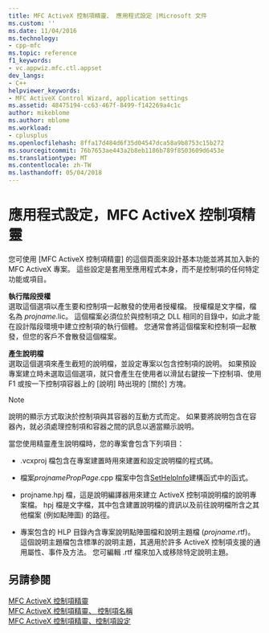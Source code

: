 ```yaml
---
title: MFC ActiveX 控制項精靈、 應用程式設定 |Microsoft 文件
ms.custom: ''
ms.date: 11/04/2016
ms.technology:
- cpp-mfc
ms.topic: reference
f1_keywords:
- vc.appwiz.mfc.ctl.appset
dev_langs:
- C++
helpviewer_keywords:
- MFC ActiveX Control Wizard, application settings
ms.assetid: 48475194-cc63-467f-8499-f142269a4c1c
author: mikeblome
ms.author: mblome
ms.workload:
- cplusplus
ms.openlocfilehash: 8ffa17d484d6f35d04547dca58a9b8753c15b272
ms.sourcegitcommit: 76b7653ae443a2b8eb1186b789f8503609d6453e
ms.translationtype: MT
ms.contentlocale: zh-TW
ms.lasthandoff: 05/04/2018
---
```

# <a name="application-settings-mfc-activex-control-wizard"></a>應用程式設定，MFC ActiveX 控制項精靈
您可使用 [MFC ActiveX 控制項精靈] 的這個頁面來設計基本功能並將其加入新的 MFC ActiveX 專案。 這些設定是套用至應用程式本身，而不是控制項的任何特定功能或項目。  
  
 **執行階段授權**  
 選取這個選項以產生要和控制項一起散發的使用者授權檔。 授權檔是文字檔，檔名為 *projname*.lic。 這個檔案必須位於與控制項之 DLL 相同的目錄中，如此才能在設計階段環境中建立控制項的執行個體。 您通常會將這個檔案和控制項一起散發，但您的客戶不會散發這個檔案。  
  
 **產生說明檔**  
 選取這個選項來產生截短的說明檔，並設定專案以包含控制項的說明。 如果預設專案建立時未選取這個選項，就只會產生在使用者以滑鼠右鍵按一下控制項、使用 F1 或按一下控制項容器上的 [說明]  時出現的 [關於]  方塊。  
  
> [!NOTE]
>  說明的顯示方式取決於控制項與其容器的互動方式而定。 如果要將說明包含在容器內，就必須處理控制項和容器之間的訊息以適當顯示說明。  
  
 當您使用精靈產生說明檔時，您的專案會包含下列項目：  
  
-   .vcxproj 檔包含在專案建置時用來建置和設定說明檔的程式碼。  
  
-   檔案*projnamePropPage*.cpp 檔案中包含[SetHelpInfo](../../mfc/reference/colepropertypage-class.md#sethelpinfo)建構函式中的函式。  
  
-   projname.hpj 檔，這是說明編譯器用來建立 ActiveX 控制項說明檔的說明專案檔。 hpj 檔是文字檔，其中包含建置說明檔的資訊以及前往說明檔所含之其他檔案 (例如點陣圖) 的路徑。  
  
-   專案包含的 HLP 目錄內含專案說明點陣圖檔和說明主題檔 (*projname*.rtf)。 這個說明主題檔包含標準的說明主題，其適用於許多 ActiveX 控制項支援的通用屬性、事件及方法。 您可編輯 .rtf 檔來加入或移除特定說明主題。  
  
## <a name="see-also"></a>另請參閱  
 [MFC ActiveX 控制項精靈](../../mfc/reference/mfc-activex-control-wizard.md)   
 [MFC ActiveX 控制項精靈、 控制項名稱](../../mfc/reference/control-names-mfc-activex-control-wizard.md)   
 [MFC ActiveX 控制項精靈、控制項設定](../../mfc/reference/control-settings-mfc-activex-control-wizard.md)

